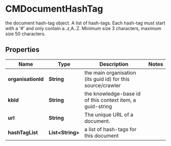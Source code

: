 

# CMDocumentHashTag

the document hash-tag object.  A list of hash-tags.  Each hash-tag must start with a '#' and only contain a..z,A..Z.  Minimum size 3 characters, maximum size 50 characters.

## Properties

| Name | Type | Description | Notes |
|------------ | ------------- | ------------- | -------------|
|**organisationId** | **String** | the main organisation (its guid id) for this source/crawler |  |
|**kbId** | **String** | the knowledge-base id of this context item, a guid-string |  |
|**url** | **String** | The unique URL of a document. |  |
|**hashTagList** | **List&lt;String&gt;** | a list of hash-tags for this document |  |



